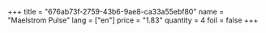 +++
title = "676ab73f-2759-43b6-9ae8-ca33a55ebf80"
name = "Maelstrom Pulse"
lang = ["en"]
price = "1.83"
quantity = 4
foil = false
+++
